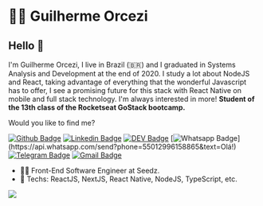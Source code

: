 # :man_technologist: Guilherme Orcezi

## Hello 👋

I'm Guilherme Orcezi, I live in Brazil (🇧🇷) and I graduated in Systems Analysis and Development at the end of 2020. I study a lot about NodeJS and React, taking advantage of everything that the wonderful Javascript has to offer, I see a promising future for this stack with React Native on mobile and full stack technology. I'm always interested in more! <b>Student of the 13th class of the Rocketseat GoStack bootcamp. </b>

Would you like to find me?

[![Github Badge](https://img.shields.io/badge/-Github-000?style=flat-square&logo=Github&logoColor=white&link=https://github.com/guilhermeorcezi)](https://github.com/guilhermeorcezi)
[![Linkedin Badge](https://img.shields.io/badge/-LinkedIn-blue?style=flat-square&logo=Linkedin&logoColor=white&link=https://www.linkedin.com/in/guilherme-orcezi)](https://www.linkedin.com/in/guilherme-orcezi)
[![DEV Badge](https://img.shields.io/badge/-DEV.to-000?style=flat-square&logo=dev.to&logoColor=white&link=https://dev.to/guilhermeorcezi)](https://dev.to/guilhermeorcezi)
[![Whatsapp Badge](https://img.shields.io/badge/-Whatsapp-4CA143?style=flat-square&labelColor=4CA143&logo=whatsapp&logoColor=white&link=https://api.whatsapp.com/send?phone=55012996158865&text=Olá!)](https://api.whatsapp.com/send?phone=55012996158865&text=Olá!)
[![Telegram Badge](https://img.shields.io/badge/-Telegram-1ca0f1?style=flat-square&labelColor=1ca0f1&logo=telegram&logoColor=white&link=https://t.me/guilhermeorcezi)](https://t.me/guilhermeorcezi)
[![Gmail Badge](https://img.shields.io/badge/-Gmail-c14438?style=flat-square&logo=Gmail&logoColor=white&link=mailto:guilhermeorcezi@gmail.com)](mailto:guilhermeorcezi@gmail.com)

- :office_worker: Front-End Software Engineer at Seedz.
- :blue_heart: Techs: ReactJS, NextJS, React Native, NodeJS, TypeScript, etc.


<a href="https://github.com/anuraghazra/github-readme-stats">
  <img align="center" src="https://github-readme-stats.vercel.app/api/top-langs/?username=guilhermeorcezi&layout=compact&theme=radical" />
</a>
